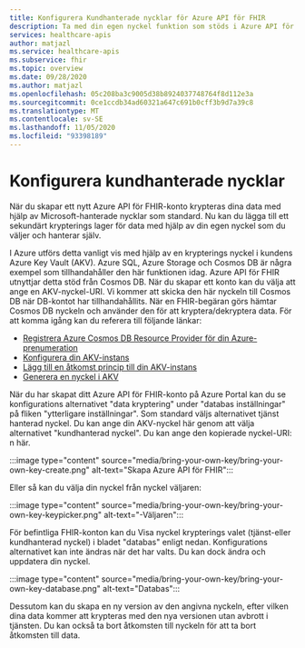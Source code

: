 ```yaml
---
title: Konfigurera Kundhanterade nycklar för Azure API för FHIR
description: Ta med din egen nyckel funktion som stöds i Azure API för FHIR via Cosmos DB
services: healthcare-apis
author: matjazl
ms.service: healthcare-apis
ms.subservice: fhir
ms.topic: overview
ms.date: 09/28/2020
ms.author: matjazl
ms.openlocfilehash: 05c208ba3c9005d38b8924037748764f8d112e3a
ms.sourcegitcommit: 0ce1ccdb34ad60321a647c691b0cff3b9d7a39c8
ms.translationtype: MT
ms.contentlocale: sv-SE
ms.lasthandoff: 11/05/2020
ms.locfileid: "93398189"
---
```

# <a name="configure-customer-managed-keys"></a>Konfigurera kundhanterade nycklar

När du skapar ett nytt Azure API för FHIR-konto krypteras dina data med hjälp av Microsoft-hanterade nycklar som standard. Nu kan du lägga till ett sekundärt krypterings lager för data med hjälp av din egen nyckel som du väljer och hanterar själv.

I Azure utförs detta vanligt vis med hjälp av en krypterings nyckel i kundens Azure Key Vault (AKV). Azure SQL, Azure Storage och Cosmos DB är några exempel som tillhandahåller den här funktionen idag. Azure API för FHIR utnyttjar detta stöd från Cosmos DB. När du skapar ett konto kan du välja att ange en AKV-nyckel-URI. Vi kommer att skicka den här nyckeln till Cosmos DB när DB-kontot har tillhandahållits. När en FHIR-begäran görs hämtar Cosmos DB nyckeln och använder den för att kryptera/dekryptera data. För att komma igång kan du referera till följande länkar:

- [Registrera Azure Cosmos DB Resource Provider för din Azure-prenumeration](../cosmos-db/how-to-setup-cmk.md#register-resource-provider) 
- [Konfigurera din AKV-instans](../cosmos-db/how-to-setup-cmk.md#configure-your-azure-key-vault-instance)
-  [Lägg till en åtkomst princip till din AKV-instans](../cosmos-db/how-to-setup-cmk.md#add-an-access-policy-to-your-azure-key-vault-instance)
- [Generera en nyckel i AKV](../cosmos-db/how-to-setup-cmk.md#generate-a-key-in-azure-key-vault)

När du har skapat ditt Azure API för FHIR-konto på Azure Portal kan du se konfigurations alternativet "data kryptering" under "databas inställningar" på fliken "ytterligare inställningar". Som standard väljs alternativet tjänst hanterad nyckel. Du kan ange din AKV-nyckel här genom att välja alternativet "kundhanterad nyckel". Du kan ange den kopierade nyckel-URI: n här.

:::image type="content" source="media/bring-your-own-key/bring-your-own-key-create.png" alt-text="Skapa Azure API för FHIR":::

Eller så kan du välja din nyckel från nyckel väljaren:

:::image type="content" source="media/bring-your-own-key/bring-your-own-key-keypicker.png" alt-text="-Väljaren":::

För befintliga FHIR-konton kan du Visa nyckel krypterings valet (tjänst-eller kundhanterad nyckel) i bladet "databas" enligt nedan. Konfigurations alternativet kan inte ändras när det har valts. Du kan dock ändra och uppdatera din nyckel.

:::image type="content" source="media/bring-your-own-key/bring-your-own-key-database.png" alt-text="Databas":::

Dessutom kan du skapa en ny version av den angivna nyckeln, efter vilken dina data kommer att krypteras med den nya versionen utan avbrott i tjänsten. Du kan också ta bort åtkomsten till nyckeln för att ta bort åtkomsten till data.